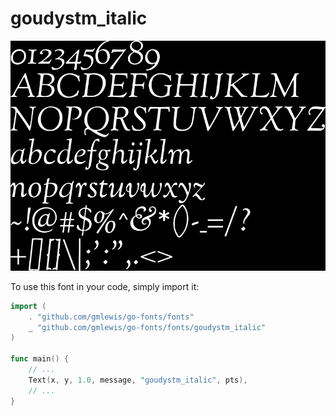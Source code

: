 # goudystm_italic

![goudystm_italic](goudystm_italic.png)

To use this font in your code, simply import it:

```go
import (
	. "github.com/gmlewis/go-fonts/fonts"
	_ "github.com/gmlewis/go-fonts/fonts/goudystm_italic"
)

func main() {
	// ...
	Text(x, y, 1.0, message, "goudystm_italic", pts),
	// ...
}
```
